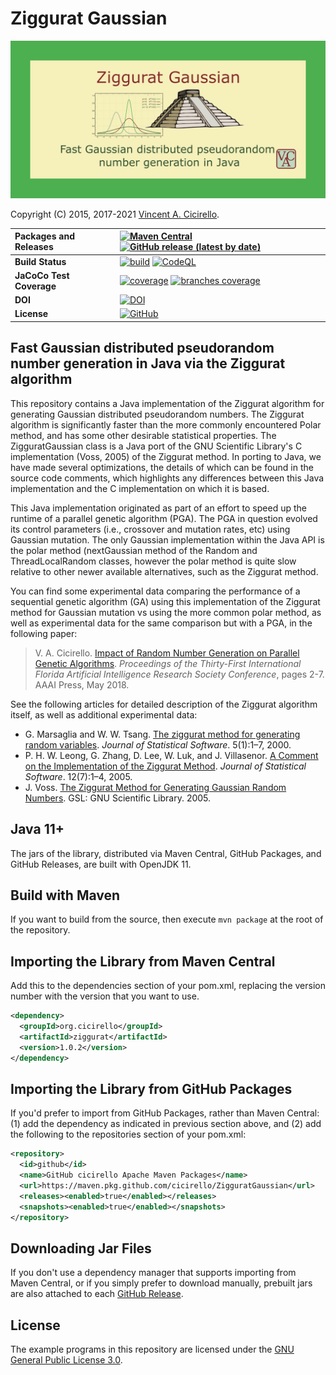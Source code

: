 # Ziggurat Gaussian

[<img alt="Ziggurat Gaussian - Fast Gaussian distributed pseudorandom number generation in Java via the Ziggurat algorithm" 
     src="images/ziggurat-gaussian.png" width="640">](#ziggurat-gaussian)

Copyright (C) 2015, 2017-2021 [Vincent A. Cicirello](https://www.cicirello.org/).

| __Packages and Releases__ | [![Maven Central](https://img.shields.io/maven-central/v/org.cicirello/ziggurat.svg?label=Maven%20Central)](https://search.maven.org/artifact/org.cicirello/ziggurat) [![GitHub release (latest by date)](https://img.shields.io/github/v/release/cicirello/ZigguratGaussian?logo=GitHub)](https://github.com/cicirello/ZigguratGaussian/releases) |
| :--- | :--- |
| __Build Status__ | [![build](https://github.com/cicirello/ZigguratGaussian/workflows/build/badge.svg)](https://github.com/cicirello/ZigguratGaussian/actions/workflows/build.yml) [![CodeQL](https://github.com/cicirello/ZigguratGaussian/actions/workflows/codeql-analysis.yml/badge.svg)](https://github.com/cicirello/ZigguratGaussian/actions/workflows/codeql-analysis.yml) |
| __JaCoCo Test Coverage__ | [![coverage](https://img.shields.io/endpoint?url=https%3A%2F%2Fwww.cicirello.org%2Fendpoints%2Fziggurat%2Fjacoco.json)](https://github.com/cicirello/ZigguratGaussian/actions/workflows/build.yml) [![branches coverage](https://img.shields.io/endpoint?url=https%3A%2F%2Fwww.cicirello.org%2Fendpoints%2Fziggurat%2Fbranches.json)](https://github.com/cicirello/ZigguratGaussian/actions/workflows/build.yml)  |
| __DOI__ | [![DOI](https://zenodo.org/badge/201526811.svg)](https://zenodo.org/badge/latestdoi/201526811) |
| __License__ | [![GitHub](https://img.shields.io/github/license/cicirello/ZigguratGaussian)](https://github.com/cicirello/ZigguratGaussian/blob/master/LICENSE) |

## Fast Gaussian distributed pseudorandom number generation in Java via the Ziggurat algorithm

This repository contains a Java implementation of the Ziggurat 
algorithm for generating Gaussian distributed pseudorandom numbers.
The Ziggurat algorithm is significantly faster than the more commonly encountered
Polar method, and has some other desirable statistical properties.
The ZigguratGaussian class is a Java port of the GNU Scientific 
Library's C implementation (Voss, 2005) of the Ziggurat method.
In porting to Java, we have made several optimizations, the details of
which can be found in the source code comments, which highlights any
differences between this Java implementation and the 
C implementation on which it is based.

This Java implementation originated as part of an effort to speed
up the runtime of a parallel genetic algorithm (PGA).  The PGA in
question evolved its control parameters (i.e., crossover and mutation rates,
etc) using Gaussian mutation.  The only Gaussian implementation within the
Java API is the polar method (nextGaussian method of the Random and
ThreadLocalRandom classes, however the polar method is quite slow
relative to other newer available alternatives, such as the Ziggurat method.

You can find some experimental data comparing the performance of a sequential
genetic algorithm (GA) using this implementation of the Ziggurat method for
Gaussian mutation vs using the more common polar method, as well as experimental data
for the same comparison but with a PGA, in the following paper:

> V. A. Cicirello. [Impact of Random Number Generation on Parallel Genetic Algorithms](https://www.cicirello.org/publications/cicirello2018flairs.html). *Proceedings of the Thirty-First International Florida Artificial Intelligence Research Society Conference*, pages 2-7. AAAI Press, May 2018.  

See the following articles for detailed description of the Ziggurat algorithm itself, as well as
additional experimental data:
* G. Marsaglia and W. W. Tsang. [The ziggurat method for generating random variables](http://www.jstatsoft.org/v05/i08/).  *Journal of Statistical Software*. 5(1):1–7, 2000. 
* P. H. W. Leong, G. Zhang, D. Lee, W. Luk, and J. Villasenor. [A Comment on the Implementation of the Ziggurat Method](https://www.jstatsoft.org/article/view/v012i07). *Journal of Statistical Software*. 12(7):1–4, 2005. 
* J. Voss. [The Ziggurat Method for Generating Gaussian Random Numbers](http://www.seehuhn.de/pages/ziggurat). GSL: GNU Scientific Library. 2005. 

## Java 11+

The jars of the library, distributed via Maven Central, GitHub Packages, and GitHub Releases, are 
built with OpenJDK 11.   

## Build with Maven

If you want to build from the source, then execute `mvn package` at the root
of the repository.

## Importing the Library from Maven Central

Add this to the dependencies section of your pom.xml, replacing 
the version number with the version that you want to use.

```XML
<dependency>
  <groupId>org.cicirello</groupId>
  <artifactId>ziggurat</artifactId>
  <version>1.0.2</version>
</dependency>
```

## Importing the Library from GitHub Packages

If you'd prefer to import from GitHub Packages, rather than 
Maven Central: (1) add the dependency as indicated in 
previous section above, and (2) add 
the following to the repositories section of your pom.xml:

```XML
<repository>
  <id>github</id>
  <name>GitHub cicirello Apache Maven Packages</name>
  <url>https://maven.pkg.github.com/cicirello/ZigguratGaussian</url>
  <releases><enabled>true</enabled></releases>
  <snapshots><enabled>true</enabled></snapshots>
</repository>
```

## Downloading Jar Files

If you don't use a dependency manager that supports importing from Maven Central,
or if you simply prefer to download manually, prebuilt jars are also attached to 
each [GitHub Release](https://github.com/cicirello/ZigguratGaussian/releases).

## License

The example programs in this repository are licensed under 
the [GNU General Public License 3.0](https://www.gnu.org/licenses/gpl-3.0.en.html).
